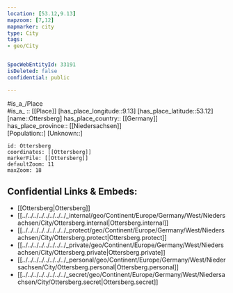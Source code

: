 ```yaml
---
location: [53.12,9.13] 
mapzoom: [7,12] 
mapmarker: city 
type: City
tags:
- geo/City


SpocWebEntityId: 33191
isDeleted: false
confidential: public

---
```

#is_a_/Place  
#is_a_ :: [[Place]] 
[has_place_longitude::9.13] 
[has_place_latitude::53.12] 
[name::Ottersberg] 
has_place_country:: [[Germany]]  
has_place_province:: [[Niedersachsen]]  
[Population::] 
[Unknown::] 


```leaflet
id: Ottersberg
coordinates: [[Ottersberg]] 
markerFile: [[Ottersberg]] 
defaultZoom: 11 
maxZoom: 18
```


## Confidential Links & Embeds: 
- [[Ottersberg|Ottersberg]]  
- [[../../../../../../../../_internal/geo/Continent/Europe/Germany/West/Niedersachsen/City/Ottersberg.internal|Ottersberg.internal]] 
- [[../../../../../../../../_protect/geo/Continent/Europe/Germany/West/Niedersachsen/City/Ottersberg.protect|Ottersberg.protect]] 
- [[../../../../../../../../_private/geo/Continent/Europe/Germany/West/Niedersachsen/City/Ottersberg.private|Ottersberg.private]] 
- [[../../../../../../../../_personal/geo/Continent/Europe/Germany/West/Niedersachsen/City/Ottersberg.personal|Ottersberg.personal]] 
- [[../../../../../../../../_secret/geo/Continent/Europe/Germany/West/Niedersachsen/City/Ottersberg.secret|Ottersberg.secret]] 
